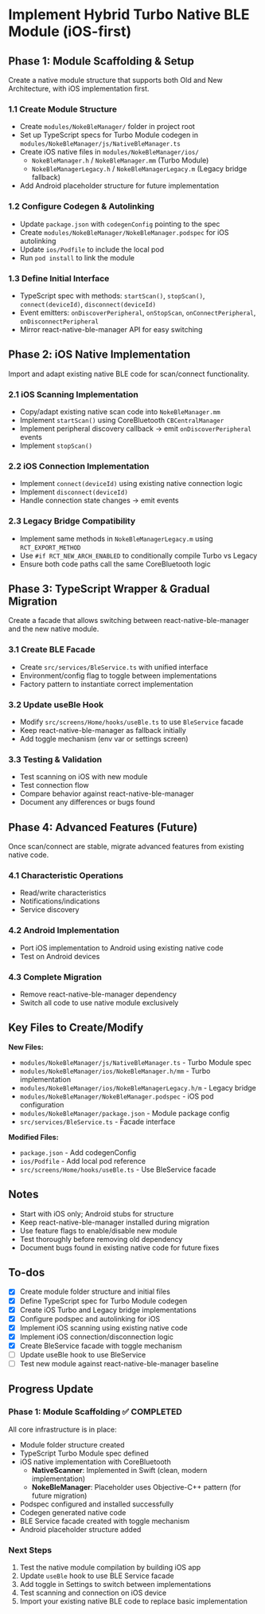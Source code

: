 # Implement Hybrid Turbo Native BLE Module (iOS-first)

## Phase 1: Module Scaffolding & Setup

Create a native module structure that supports both Old and New Architecture, with iOS implementation first.

### 1.1 Create Module Structure
- Create `modules/NokeBleManager/` folder in project root
- Set up TypeScript specs for Turbo Module codegen in `modules/NokeBleManager/js/NativeBleManager.ts`
- Create iOS native files in `modules/NokeBleManager/ios/`
  - `NokeBleManager.h` / `NokeBleManager.mm` (Turbo Module)
  - `NokeBleManagerLegacy.h` / `NokeBleManagerLegacy.m` (Legacy bridge fallback)
- Add Android placeholder structure for future implementation

### 1.2 Configure Codegen & Autolinking
- Update `package.json` with `codegenConfig` pointing to the spec
- Create `modules/NokeBleManager/NokeBleManager.podspec` for iOS autolinking
- Update `ios/Podfile` to include the local pod
- Run `pod install` to link the module

### 1.3 Define Initial Interface
- TypeScript spec with methods: `startScan()`, `stopScan()`, `connect(deviceId)`, `disconnect(deviceId)`
- Event emitters: `onDiscoverPeripheral`, `onStopScan`, `onConnectPeripheral`, `onDisconnectPeripheral`
- Mirror react-native-ble-manager API for easy switching

## Phase 2: iOS Native Implementation

Import and adapt existing native BLE code for scan/connect functionality.

### 2.1 iOS Scanning Implementation
- Copy/adapt existing native scan code into `NokeBleManager.mm`
- Implement `startScan()` using CoreBluetooth `CBCentralManager`
- Implement peripheral discovery callback → emit `onDiscoverPeripheral` events
- Implement `stopScan()`

### 2.2 iOS Connection Implementation
- Implement `connect(deviceId)` using existing native connection logic
- Implement `disconnect(deviceId)`
- Handle connection state changes → emit events

### 2.3 Legacy Bridge Compatibility
- Implement same methods in `NokeBleManagerLegacy.m` using `RCT_EXPORT_METHOD`
- Use `#if RCT_NEW_ARCH_ENABLED` to conditionally compile Turbo vs Legacy
- Ensure both code paths call the same CoreBluetooth logic

## Phase 3: TypeScript Wrapper & Gradual Migration

Create a facade that allows switching between react-native-ble-manager and the new native module.

### 3.1 Create BLE Facade
- Create `src/services/BleService.ts` with unified interface
- Environment/config flag to toggle between implementations
- Factory pattern to instantiate correct implementation

### 3.2 Update useBle Hook
- Modify `src/screens/Home/hooks/useBle.ts` to use `BleService` facade
- Keep react-native-ble-manager as fallback initially
- Add toggle mechanism (env var or settings screen)

### 3.3 Testing & Validation
- Test scanning on iOS with new module
- Test connection flow
- Compare behavior against react-native-ble-manager
- Document any differences or bugs found

## Phase 4: Advanced Features (Future)

Once scan/connect are stable, migrate advanced features from existing native code.

### 4.1 Characteristic Operations
- Read/write characteristics
- Notifications/indications
- Service discovery

### 4.2 Android Implementation
- Port iOS implementation to Android using existing native code
- Test on Android devices

### 4.3 Complete Migration
- Remove react-native-ble-manager dependency
- Switch all code to use native module exclusively

## Key Files to Create/Modify

**New Files:**
- `modules/NokeBleManager/js/NativeBleManager.ts` - Turbo Module spec
- `modules/NokeBleManager/ios/NokeBleManager.h/mm` - Turbo implementation
- `modules/NokeBleManager/ios/NokeBleManagerLegacy.h/m` - Legacy bridge
- `modules/NokeBleManager/NokeBleManager.podspec` - iOS pod configuration
- `modules/NokeBleManager/package.json` - Module package config
- `src/services/BleService.ts` - Facade interface

**Modified Files:**
- `package.json` - Add codegenConfig
- `ios/Podfile` - Add local pod reference
- `src/screens/Home/hooks/useBle.ts` - Use BleService facade

## Notes

- Start with iOS only; Android stubs for structure
- Keep react-native-ble-manager installed during migration
- Use feature flags to enable/disable new module
- Test thoroughly before removing old dependency
- Document bugs found in existing native code for future fixes

## To-dos

- [x] Create module folder structure and initial files
- [x] Define TypeScript spec for Turbo Module codegen
- [x] Create iOS Turbo and Legacy bridge implementations
- [x] Configure podspec and autolinking for iOS
- [x] Implement iOS scanning using existing native code
- [x] Implement iOS connection/disconnection logic
- [x] Create BleService facade with toggle mechanism
- [ ] Update useBle hook to use BleService
- [ ] Test new module against react-native-ble-manager baseline

## Progress Update

### Phase 1: Module Scaffolding ✅ COMPLETED

All core infrastructure is in place:
- Module folder structure created
- TypeScript Turbo Module spec defined
- iOS native implementation with CoreBluetooth
  - **NativeScanner**: Implemented in Swift (clean, modern implementation)
  - **NokeBleManager**: Placeholder uses Objective-C++ pattern (for future migration)
- Podspec configured and installed successfully
- Codegen generated native code
- BLE Service facade created with toggle mechanism
- Android placeholder structure added

### Next Steps

1. Test the native module compilation by building iOS app
2. Update `useBle` hook to use BLE Service facade
3. Add toggle in Settings to switch between implementations
4. Test scanning and connection on iOS device
5. Import your existing native BLE code to replace basic implementation

